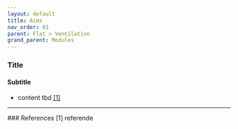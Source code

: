 ```yaml
---
layout: default
title: Aims
nav_order: 01
parent: Flat > Ventilation
grand_parent: Modules
---
```


### Title
#### Subtitle
- content tbd <a href="#referencename">[1]</a>

<hr>
### References
<a id="referencename">[1]</a> referende <br>
